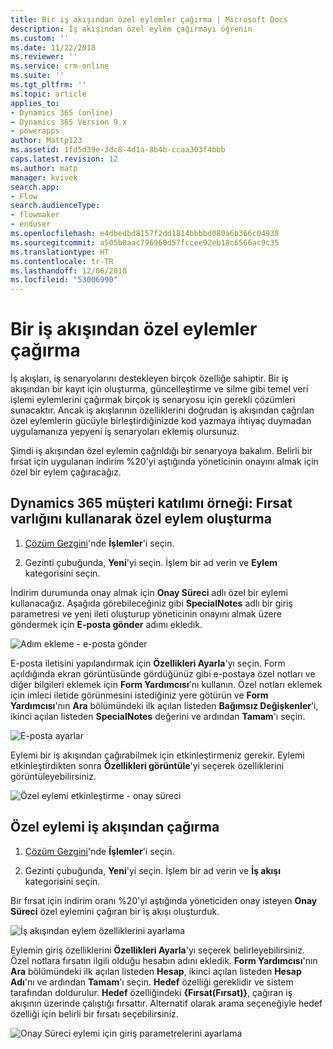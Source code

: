 ```yaml
---
title: Bir iş akışından özel eylemler çağırma | Microsoft Docs
description: İş akışından özel eylem çağırmayı öğrenin
ms.custom: ''
ms.date: 11/22/2018
ms.reviewer: ''
ms.service: crm-online
ms.suite: ''
ms.tgt_pltfrm: ''
ms.topic: article
applies_to:
- Dynamics 365 (online)
- Dynamics 365 Version 9.x
- powerapps
author: Mattp123
ms.assetid: 1fd5d39e-3dc8-4d1a-8b4b-ccaa303f4bbb
caps.latest.revision: 12
ms.author: matp
manager: kvivek
search.app:
- Flow
search.audienceType:
- flowmaker
- enduser
ms.openlocfilehash: e4dbedbd8157f2dd1814bbbbd080a6b366c04938
ms.sourcegitcommit: a505b0aac796960d57fccee92eb18c6566ac9c35
ms.translationtype: HT
ms.contentlocale: tr-TR
ms.lasthandoff: 12/06/2018
ms.locfileid: "53006990"
---
```

# <a name="invoke-custom-actions-from-a-workflow"></a>Bir iş akışından özel eylemler çağırma

İş akışları, iş senaryolarını destekleyen birçok özelliğe sahiptir. Bir iş akışından bir kayıt için oluşturma, güncelleştirme ve silme gibi temel veri işlemi eylemlerini çağırmak birçok iş senaryosu için gerekli çözümleri sunacaktır. Ancak iş akışlarının özelliklerini doğrudan iş akışından çağrılan özel eylemlerin gücüyle birleştirdiğinizde kod yazmaya ihtiyaç duymadan uygulamanıza yepyeni iş senaryoları eklemiş olursunuz.  
  
 Şimdi iş akışından özel eylemin çağrıldığı bir senaryoya bakalım. Belirli bir fırsat için uygulanan indirim %20'yi aştığında yöneticinin onayını almak için özel bir eylem çağıracağız.  
  
<a name="action"></a>   
## <a name="dynamics-365-customer-engagement-example-create-a-custom-action-using-the-opportunity-entity"></a>Dynamics 365 müşteri katılımı örneği: Fırsat varlığını kullanarak özel eylem oluşturma
  
1. [Çözüm Gezgini](/powerapps/maker/model-driven-apps/advanced-navigation#solution-explorer)'nde **İşlemler**'i seçin.  
  
2.  Gezinti çubuğunda, **Yeni**'yi seçin. İşlem bir ad verin ve **Eylem** kategorisini seçin.  
  
 İndirim durumunda onay almak için **Onay Süreci** adlı özel bir eylemi kullanacağız. Aşağıda görebileceğiniz gibi **SpecialNotes** adlı bir giriş parametresi ve yeni ileti oluşturup yöneticinin onayını almak üzere göndermek için **E-posta gönder** adımı ekledik.  
  
 ![Adım ekleme - e-posta gönder](media/enable-custom-action-approval-proces-sadd-email.png "Adım ekleme - e-posta gönder")  
  
 E-posta iletisini yapılandırmak için **Özellikleri Ayarla**'yı seçin. Form açıldığında ekran görüntüsünde gördüğünüz gibi e-postaya özel notları ve diğer bilgileri eklemek için **Form Yardımcısı**'nı kullanın. Özel notları eklemek için imleci iletide görünmesini istediğiniz yere götürün ve **Form Yardımcısı**'nın **Ara** bölümündeki ilk açılan listeden **Bağımsız Değişkenler**'i, ikinci açılan listeden **SpecialNotes** değerini ve ardından **Tamam**'ı seçin.  
  
 ![E-posta ayarlar](media/enable-custom-action-approval-process-setup-email.png "E-posta ayarları")  
  
 Eylemi bir iş akışından çağırabilmek için etkinleştirmeniz gerekir. Eylemi etkinleştirdikten sonra **Özellikleri görüntüle**'yi seçerek özelliklerini görüntüleyebilirsiniz.  
  
 ![Özel eylemi etkinleştirme - onay süreci](media/enable-custom-action-approval-process-activate-action.png "Özel eylemi etkinleştirme - onay süreci")  
  
<a name="workflow"></a>   
## <a name="invoke-a-custom-action-from-a-workflow"></a>Özel eylemi iş akışından çağırma  
  
1. [Çözüm Gezgini](/powerapps/maker/model-driven-apps/advanced-navigation#solution-explorer)'nde **İşlemler**'i seçin.   
  
2.  Gezinti çubuğunda, **Yeni**'yi seçin. İşlem bir ad verin ve **İş akışı** kategorisini seçin.  
  
 Bir fırsat için indirim oranı %20'yi aştığında yöneticiden onay isteyen **Onay Süreci** özel eylemini çağıran bir iş akışı oluşturduk.  
  
 ![İş akışından eylem özelliklerini ayarlama](media/enable-custom-action-from-workflow.png "İş akışından eylem özelliklerini ayarlama")  
  
 Eylemin giriş özelliklerini **Özellikleri Ayarla**'yı seçerek belirleyebilirsiniz. Özel notlara fırsatın ilgili olduğu hesabın adını ekledik. **Form Yardımcısı**'nın **Ara** bölümündeki ilk açılan listeden **Hesap**, ikinci açılan listeden **Hesap Adı**'nı ve ardından **Tamam**'ı seçin. **Hedef** özelliği gereklidir ve sistem tarafından doldurulur. **Hedef** özelliğindeki **{Fırsat(Fırsat)}**, çağıran iş akışının üzerinde çalıştığı fırsattır. Alternatif olarak arama seçeneğiyle hedef özelliği için belirli bir fırsatı seçebilirsiniz.  
  
 ![Onay Süreci eylemi için giriş parametrelerini ayarlama](media/enable-customaction-workflow-set-properties.png "Onay Süreci eylemi için giriş parametrelerini ayarlama")  
  



